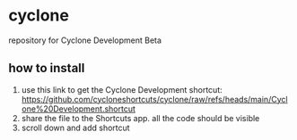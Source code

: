 # cyclone
repository for Cyclone Development Beta
## how to install
1. use this link to get the Cyclone Development shortcut: https://github.com/cycloneshortcuts/cyclone/raw/refs/heads/main/Cyclone%20Development.shortcut
2. share the file to the Shortcuts app. all the code should be visible
3. scroll down and add shortcut

